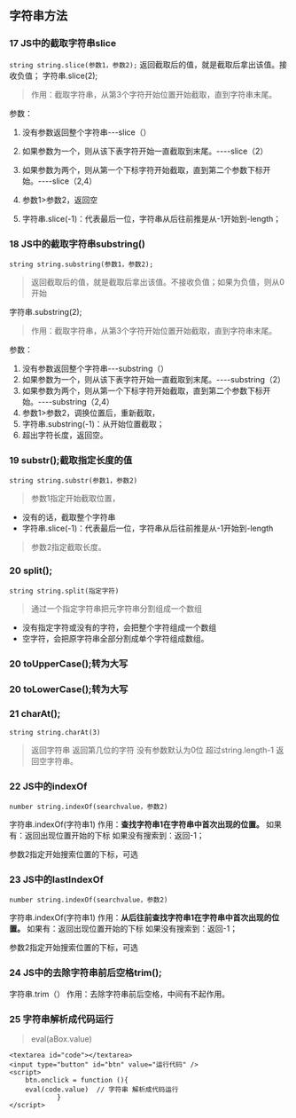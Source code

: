 ﻿## 字符串方法

### 17 JS中的截取字符串slice
`string string.slice(参数1，参数2);`
返回截取后的值，就是截取后拿出该值。接收负值；
字符串.slice(2);
> 作用：截取字符串，从第3个字符开始位置开始截取，直到字符串末尾。

参数：
1. 没有参数返回整个字符串---slice（）
2. 如果参数为一个，则从该下表字符开始一直截取到末尾。----slice（2）
3. 如果参数为两个，则从第一个下标字符开始截取，直到第二个参数下标开始。----slice（2,4）

4. 参数1>参数2，返回空
5. 字符串.slice(-1)：代表最后一位，字符串从后往前推是从-1开始到-length；

### 18 JS中的截取字符串substring()
`string string.substring(参数1，参数2);`
> 返回截取后的值，就是截取后拿出该值。不接收负值；如果为负值，则从0开始

字符串.substring(2);
> 作用：截取字符串，从第3个字符开始位置开始截取，直到字符串末尾。

参数：
1. 没有参数返回整个字符串---substring（）
2. 如果参数为一个，则从该下表字符开始一直截取到末尾。----substring（2）
3. 如果参数为两个，则从第一个下标字符开始截取，直到第二个参数下标开始。----substring（2,4）
4. 参数1>参数2，调换位置后，重新截取，
5. 字符串.substring(-1)：从开始位置截取；
6. 超出字符长度，返回空。

### 19 substr();截取指定长度的值
`string string.substr(参数1，参数2)`
> 参数1指定开始截取位置，

* 没有的话，截取整个字符串
* 字符串.slice(-1)：代表最后一位，字符串从后往前推是从-1开始到-length

> 参数2指定截取长度。

### 20 split();
`string string.split(指定字符)`
> 通过一个指定字符串把元字符串分割组成一个数组

* 没有指定字符或没有的字符，会把整个字符组成一个数组
* 空字符，会把原字符串全部分割成单个字符组成数组。

### 20 toUpperCase();转为大写
### 20 toLowerCase();转为大写
### 21 charAt();
`string string.charAt(3)`
> 返回字符串 返回第几位的字符
> 没有参数默认为0位
> 超过string.length-1 返回空字符串。

### 22 JS中的indexOf
`number string.indexOf(searchvalue，参数2)`

字符串.indexOf(字符串1)
作用：**查找字符串1在字符串中首次出现的位置。**
如果有：返回出现位置开始的下标
如果没有搜索到：返回-1；

参数2指定开始搜索位置的下标，可选

### 23 JS中的lastIndexOf
`number string.indexOf(searchvalue，参数2)`

字符串.indexOf(字符串1)
作用：**从后往前查找字符串1在字符串中首次出现的位置。**
如果有：返回出现位置开始的下标
如果没有搜索到：返回-1；

参数2指定开始搜索位置的下标，可选
    
### 24 JS中的去除字符串前后空格trim();
字符串.trim（）
作用：去除字符串前后空格，中间有不起作用。



### 25 字符串解析成代码运行
> eval(aBox.value)

```
<textarea id="code"></textarea>
<input type="button" id="btn" value="运行代码" />
<script>
	btn.onclick = function (){
	eval(code.value)  // 字符串 解析成代码运行	
			}
</script>
```




